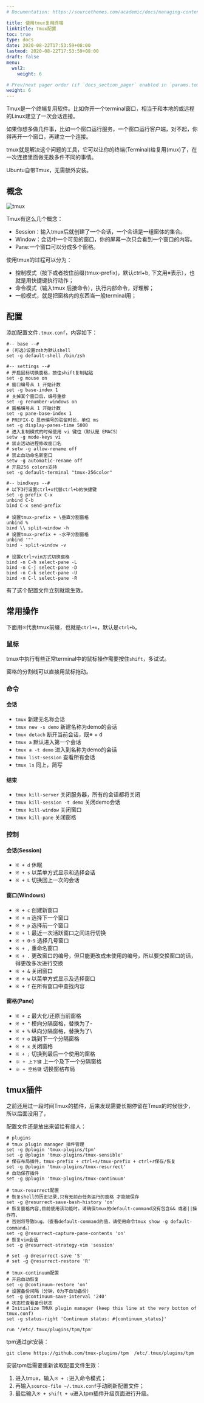 ```yaml
---
# Documentation: https://sourcethemes.com/academic/docs/managing-content/

title: 使用tmux复用终端
linktitle: Tmux配置
toc: true
type: docs
date: 2020-08-22T17:53:59+08:00
lastmod: 2020-08-22T17:53:59+08:00
draft: false
menu:
  wsl2:
    weight: 6

# Prev/next pager order (if `docs_section_pager` enabled in `params.toml`)
weight: 6
---
```


Tmux是一个终端复用软件。比如你开一个terminal窗口，相当于和本地的或远程的Linux建立了一次会话连接。

如果你想多做几件事，比如一个窗口运行服务，一个窗口运行客户端，对不起，你得再开一个窗口，再建立一个连接。

tmux就是解决这个问题的工具，它可以让你的终端(Terminal)给复用(mux)了，在一次连接里面做无数多件不同的事情。

Ubuntu自带Tmux，无需额外安装。

## 概念

![tmux](https://raw.githubusercontent.com/szthanatos/image-host/master/tmux.jpg)

Tmux有这么几个概念：

- Session：输入tmux后就创建了一个会话，一个会话是一组窗体的集合。
- Window：会话中一个可见的窗口，你的屏幕一次只会看到一个窗口的内容。
- Pane:一个窗口可以分成多个窗格。

使用tmux的过程可以分为：

- 控制模式（按下或者按住前缀(tmux-prefix)，默认ctrl+b, 下文用※表示），也就是用快捷键执行动作；
- 命令模式（输入tmux 后接命令），执行内部命令，好理解；
- 一般模式，就是把窗格内的东西当一般terminal用；

## 配置

添加配置文件`.tmux.conf`，内容如下：

```properties
#-- base --#
# (可选)设置zsh为默认shell
set -g default-shell /bin/zsh

#-- settings --#
# 开启鼠标切换窗格，按住shift复制粘贴
set -g mouse on
# 窗口编号从 1 开始计数
set -g base-index 1
# 关掉某个窗口后，编号重排
set -g renumber-windows on
# 窗格编号从 1 开始计数
set -g pane-base-index 1
# PREFIX-Q 显示编号的驻留时长，单位 ms
set -g display-panes-time 5000
# 进入复制模式的时候使用 vi 键位（默认是 EMACS）
setw -g mode-keys vi
# 禁止活动进程修改窗口名
# setw -g allow-rename off
# 禁止自动命名新窗口
setw -g automatic-rename off
# 开启256 colors支持
set -g default-terminal "tmux-256color"

#-- bindkeys --#
# 以下3行设置ctrl+x代替ctrl+b的快捷键
set -g prefix C-x
unbind C-b
bind C-x send-prefix

# 设置tmux-prefix + \垂直分割窗格
unbind %
bind \\ split-window -h
# 设置tmux-prefix + -水平分割窗格
unbind '"'
bind - split-window -v

# 设置ctrl+vim方式切换窗格
bind -n C-h select-pane -L
bind -n C-j select-pane -D
bind -n C-k select-pane -U
bind -n C-l select-pane -R
```

有了这个配置文件立刻就能生效。

## 常用操作

下面用`※`代表tmux前缀，也就是`ctrl+x`，默认是`ctrl+b`。

### 鼠标

tmux中执行有些正常terminal中的鼠标操作需要按住`shift`，多试试。

窗格的分割线可以直接用鼠标拖动。

### 命令

#### 会话

- `tmux` 新建无名称会话
- `tmux new -s demo` 新建名称为demo的会话
- `tmux detach` 断开当前会话，既※ + d
- `tmux a` 默认进入第一个会话
- `tmux a -t demo` 进入到名称为demo的会话
- `tmux list-session` 查看所有会话
- `tmux ls` 同上，简写

#### 结束

- `tmux kill-server` 关闭服务器，所有的会话都将关闭
- `tmux kill-session -t demo` 关闭demo会话
- `tmux kill-window` 关闭窗口
- `tmux kill-pane` 关闭窗格

### 控制

#### 会话(Session)

- `※ + d` 休眠
- `※ + s` 以菜单方式显示和选择会话
- `※ + L` 切换回上一次的会话

#### 窗口(Windows)

- `※ + c` 创建新窗口
- `※ + n` 选择下一个窗口
- `※ + p` 选择前一个窗口
- `※ + l` 最近一次活跃窗口之间进行切换
- `※ + 0~9` 选择几号窗口
- `※ + ,` 重命名窗口
- `※ + .` 更改窗口的编号，但只能更改成未使用的编号，所以要交换窗口的话，得更改多次进行交换
- `※ + &` 关闭窗口
- `※ + w` 以菜单方式显示及选择窗口
- `※ + f` 在所有窗口中查找内容

#### 窗格(Pane)

- `※ + z` 最大化/还原当前窗格
- `※ + "` 模向分隔窗格，替换为了-
- `※ + %` 纵向分隔窗格，替换为了\
- `※ + o` 跳到下一个分隔窗格
- `※ + x` 关闭窗格
- `※ + ;` 切换到最后一个使用的窗格
- `※ + 上下键` 上一个及下一个分隔窗格
- `※ + 空格键` 切换窗格布局

## tmux插件

之前还用过一段时间Tmux的插件，后来发现需要长期停留在Tmux的时候很少，所以后面没用了，

配置文件还是放出来留给有缘人：

```properties
# plugins
# tmux plugin manager 插件管理
set -g @plugin 'tmux-plugins/tpm'
set -g @plugin 'tmux-plugins/tmux-sensible'
# 保存布局插件，tmux-prefix + ctrl+s/tmux-prefix + ctrl+r保存/恢复
set -g @plugin 'tmux-plugins/tmux-resurrect'
# 自动保存插件
set -g @plugin 'tmux-plugins/tmux-continuum'

# tmux-resurrect配置
# 恢复shell的历史记录,只有无前台任务运行的窗格 才能被保存
set -g @resurrect-save-bash-history 'on'
# 恢复窗格内容,目前使用该功能时，请确保tmux的default-command没有包含&& 或者||操作符，
# 否则将导致bug。（查看default-command的值，请使用命令tmux show -g default-command。）
set -g @resurrect-capture-pane-contents 'on'
# 恢复vim会话
set -g @resurrect-strategy-vim 'session'

# set -g @resurrect-save 'S'
# set -g @resurrect-restore 'R'

# tmux-continuum配置
# 开启自动恢复
set -g @continuum-restore 'on'
# 设置备份间隔（分钟，0为不自动备份）
set -g @continuum-save-interval '240'
# 状态栏查看备份状态
# Initialize TMUX plugin manager (keep this line at the very bottom of tmux.conf)
set -g status-right 'Continuum status: #{continuum_status}'

run '/etc/.tmux/plugins/tpm/tpm'
```

tpm通过git安装：

```shell
git clone https://github.com/tmux-plugins/tpm  /etc/.tmux/plugins/tpm
```

安装tpm后需要重新读取配置文件生效：

1. 进入tmux，输入`※ + :`进入命令模式；
2. 再输入`source-file ~/.tmux.conf`手动刷新配置文件；
3. 最后输入`※ + shift + u`进入tpm插件升级页面进行升级。
